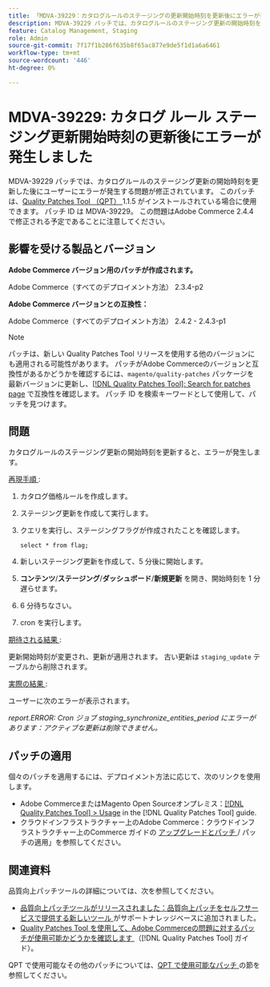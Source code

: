 ```yaml
---
title: 「MDVA-39229：カタログルールのステージングの更新開始時刻を更新後にエラーが発生しました」
description: MDVA-39229 パッチでは、カタログルールのステージング更新の開始時刻を更新した後にユーザーにエラーが発生する問題が修正されています。 このパッチは、[Quality Patches Tool （QPT） ] （https://experienceleague.adobe.com/en/docs/commerce-knowledge-base/kb/announcements/commerce-announcements/magento-quality-patches-released-new-tool-to-self-serve-quality-patches） 1.1.5 がインストールされている場合に利用できます。 パッチ ID は MDVA-39229。 この問題はAdobe Commerce 2.4.4 で修正される予定であることに注意してください。
feature: Catalog Management, Staging
role: Admin
source-git-commit: 7f17f1b286f635b8f65ac877e9de5f1d1a6a6461
workflow-type: tm+mt
source-wordcount: '446'
ht-degree: 0%

---
```


# MDVA-39229: カタログ ルール ステージング更新開始時刻の更新後にエラーが発生しました

MDVA-39229 パッチでは、カタログルールのステージング更新の開始時刻を更新した後にユーザーにエラーが発生する問題が修正されています。 このパッチは、[Quality Patches Tool （QPT） ](https://experienceleague.adobe.com/en/docs/commerce-knowledge-base/kb/announcements/commerce-announcements/magento-quality-patches-released-new-tool-to-self-serve-quality-patches)1.1.5 がインストールされている場合に使用できます。 パッチ ID は MDVA-39229。 この問題はAdobe Commerce 2.4.4 で修正される予定であることに注意してください。

## 影響を受ける製品とバージョン

**Adobe Commerce バージョン用のパッチが作成されます。**

Adobe Commerce（すべてのデプロイメント方法） 2.3.4-p2

**Adobe Commerce バージョンとの互換性：**

Adobe Commerce（すべてのデプロイメント方法） 2.4.2 - 2.4.3-p1

>[!NOTE]
>
>パッチは、新しい Quality Patches Tool リリースを使用する他のバージョンにも適用される可能性があります。 パッチがAdobe Commerceのバージョンと互換性があるかどうかを確認するには、`magento/quality-patches` パッケージを最新バージョンに更新し、[[!DNL Quality Patches Tool]: Search for patches page](https://experienceleague.adobe.com/en/docs/commerce-knowledge-base/kb/announcements/commerce-announcements/magento-quality-patches-released-new-tool-to-self-serve-quality-patches) で互換性を確認します。 パッチ ID を検索キーワードとして使用して、パッチを見つけます。

## 問題

カタログルールのステージング更新の開始時刻を更新すると、エラーが発生します。

<u> 再現手順 </u>:

1. カタログ価格ルールを作成します。
1. ステージング更新を作成して実行します。
1. クエリを実行し、ステージングフラグが作成されたことを確認します。


   `select * from flag;`


1. 新しいステージング更新を作成して、5 分後に開始します。
1. **コンテンツ**/**ステージング**/**ダッシュボード**/**新規更新** を開き、開始時刻を 1 分遅らせます。
1. 6 分待ちなさい。
1. cron を実行します。

<u> 期待される結果 </u>:

更新開始時刻が変更され、更新が適用されます。 古い更新は `staging_update` テーブルから削除されます。

<u> 実際の結果 </u>:

ユーザーに次のエラーが表示されます。

*report.ERROR: Cron ジョブ staging_synchronize_entities_period にエラーがあります：アクティブな更新は削除できません。*

## パッチの適用

個々のパッチを適用するには、デプロイメント方法に応じて、次のリンクを使用します。

* Adobe CommerceまたはMagento Open Sourceオンプレミス：[[!DNL Quality Patches Tool] > Usage](/help/tools/quality-patches-tool/usage.md) in the [!DNL Quality Patches Tool] guide.
* クラウドインフラストラクチャー上のAdobe Commerce：クラウドインフラストラクチャー上のCommerce ガイドの [ アップグレードとパッチ ](https://experienceleague.adobe.com/docs/commerce-cloud-service/user-guide/develop/upgrade/apply-patches.html)/ パッチの適用」を参照してください。

## 関連資料

品質向上パッチツールの詳細については、次を参照してください。

* [ 品質向上パッチツールがリリースされました：品質向上パッチをセルフサービスで提供する新しいツール ](https://experienceleague.adobe.com/en/docs/commerce-knowledge-base/kb/announcements/commerce-announcements/magento-quality-patches-released-new-tool-to-self-serve-quality-patches) がサポートナレッジベースに追加されました。
* [Quality Patches Tool を使用して、Adobe Commerceの問題に対するパッチが使用可能かどうかを確認します ](/help/tools/quality-patches-tool/patches-available-in-qpt/check-patch-for-magento-issue-with-magento-quality-patches.md) （[!DNL Quality Patches Tool] ガイド）。

QPT で使用可能なその他のパッチについては、[QPT で使用可能なパッチ ](https://experienceleague.adobe.com/tools/commerce-quality-patches/index.html-) の節を参照してください。
